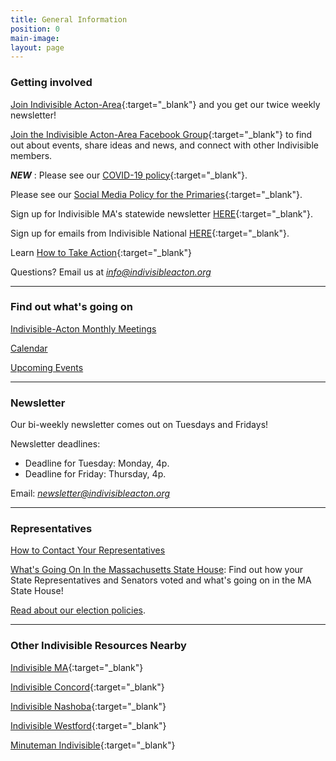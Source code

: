 ```yaml
---
title: General Information
position: 0
main-image: 
layout: page
---
```


### Getting involved

[Join Indivisible Acton-Area](https://actionnetwork.org/forms/join-indivisible-acton?source=direct_link&referrer=group-indivisible-acton){:target="_blank"} and you get our twice weekly newsletter!

[Join the Indivisible Acton-Area Facebook Group](https://www.facebook.com/groups/indivisibleacton){:target="_blank"} to find out about events, share ideas and news, and connect with other Indivisible members.  

***NEW*** : Please see our [COVID-19 policy](https://docs.google.com/document/d/13o5C_WI1O-CTJKdM6UxF7RBAFFFXCOd2azi3Xmn9JQ8/view){:target="_blank"}. 

Please see our [Social Media Policy for the Primaries](https://docs.google.com/document/d/1k-N7qZ5fBR2wRGOcRI8ZJxQGbO5CfsXbZlZSKHm4N18/){:target="_blank"}. 

Sign up for Indivisible MA's statewide newsletter [HERE](https://indma.wufoo.com/forms/m13l3bt20lcdgiv/){:target="_blank"}.  

Sign up for emails from Indivisible National [HERE](https://indivisible.org){:target="_blank"}.

Learn [How to Take Action](/uploads/Indivisible%20Presentation.pdf){:target="_blank"}

Questions?  Email us at *info@indivisibleacton.org*

---

### Find out what's going on

[Indivisible-Acton Monthly Meetings](http://www.indivisibleacton.org/events/indivisible-acton-monthly-meetings.html)

[Calendar](http://www.indivisibleacton.org/calendar.html)

[Upcoming Events](http://www.indivisibleacton.org/events.html)

---

### Newsletter

Our bi-weekly newsletter comes out on Tuesdays and Fridays!

Newsletter deadlines:  

* Deadline for Tuesday:  Monday, 4p. 
* Deadline for Friday:   Thursday, 4p. 

Email:  *newsletter@indivisibleacton.org*

---
### Representatives  

[How to Contact Your Representatives](http://www.indivisibleacton.org/general-information/representatives.html) 

[What's Going On In the Massachusetts State House](http://www.indivisibleacton.org/general-information/whats-going-on-in-the-ma-state-house.html): Find out how your State Representatives and Senators voted and what's going on in the MA State House!

[Read about our election policies](http://www.indivisibleacton.org/local-elections.html).   

---

### Other Indivisible Resources Nearby

[Indivisible MA](https://www.indivisible-ma.org){:target="_blank"}  

[Indivisible Concord](https://concordindivisible.org){:target="_blank"}   

[Indivisible Nashoba](http://indivisiblenashoba.org){:target="_blank"}  

[Indivisible Westford](https://indivisiblewestford.org){:target="_blank"} 

[Minuteman Indivisible](https://www.minutemanindivisible.org){:target="_blank"} 
